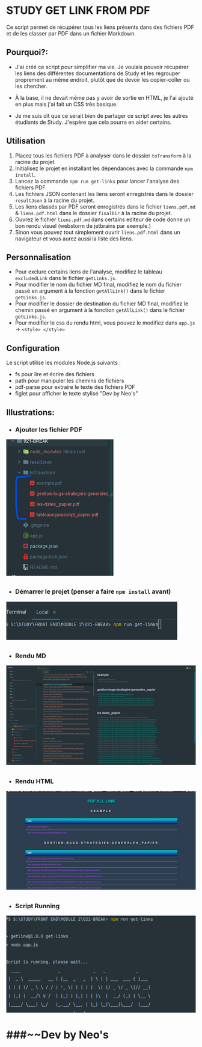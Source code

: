 ﻿# STUDY GET LINK FROM PDF
Ce script permet de récupérer tous les liens présents dans des fichiers PDF et de les classer par PDF dans un fichier Markdown.

## Pourquoi?:
- J'ai créé ce script pour simplifier ma vie. Je voulais pouvoir récupérer les liens des différentes documentations
  de Study et les regrouper proprement au même endroit, plutôt que de devoir les copier-coller ou les chercher.


- À la base, il ne devait même pas y avoir de sortie en HTML, je l'ai ajouté en plus mais j'ai fait un CSS très basique.


- Je me suis dit que ce serait bien de partager ce script avec les autres étudiants de Study. J'espère que cela pourra en aider certains.

## Utilisation

1. Placez tous les fichiers PDF à analyser dans le dossier `toTransform` à la racine du projet.
2. Initialisez le projet en installant les dépendances avec la commande `npm install`.
3. Lancez la commande `npm run get-links` pour lancer l'analyse des fichiers PDF.
4. Les fichiers JSON contenant les liens seront enregistrés dans le dossier `resultJson` à la racine du projet.
5. Les liens classés par PDF seront enregistrés dans le fichier `liens.pdf.md` & `liens.pdf.html`  dans le dossier 
   `finalDir` à la 
   racine du projet.
6. Ouvrez le fichier `liens.pdf.md` dans certains editeur de code donne un bon rendu visuel (webstorm de jetbrains 
   par  exemple.)
7. Sinon vous pouvez tout simplement ouvrir `liens.pdf.html` dans un navigateur et vous aurez aussi la liste des liens. 

## Personnalisation

- Pour exclure certains liens de l'analyse, modifiez le tableau `excludedLink` dans le fichier `getLinks.js`.
- Pour modifier le nom du fichier MD final, modifiez le nom du fichier passé en argument à la fonction `getAllLink()` dans le fichier `getLinks.js`.
- Pour modifier le dossier de destination du fichier MD final, modifiez le chemin passé en argument à la fonction `getAllLink()` dans le fichier `getLinks.js`.
- Pour modifier le css du rendu html, vous pouvez le modifiez dans `app.js` -> `<style> </style>`


## Configuration
Le script utilise les modules Node.js suivants :

- fs pour lire et écrire des fichiers
- path pour manipuler les chemins de fichiers
- pdf-parse pour extraire le texte des fichiers PDF
- figlet pour afficher le texte stylisé "Dev by Neo's"

## Illustrations: 
- ### Ajouter les fichier PDF
<img src="./assets/1.png" alt="p1"> 

## 
- ### Démarrer le projet (penser a faire `npm install` avant)
<img src="./assets/start.png" alt="p1">

## 
- ### Rendu MD
<img src="./assets/rendu-md.png" alt="p1">

## 
- ### Rendu HTML
<img src="./assets/rendu-html.png" alt="p1">

## 
- ### Script Running
<img src="./assets/running.png" alt="p1"> 
 





# ###~~Dev by Neo's
